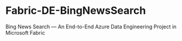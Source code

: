 # Fabric-DE-BingNewsSearch
Bing News Search — An End-to-End Azure Data Engineering Project in Microsoft Fabric

